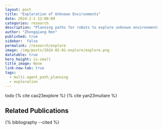 ```yaml
---
layout: post
title: "Exploration of Unknown Environments"
date: 2024-2-1 12:00:00
categories: research
description: "Planning paths for robots to explore unknown environments"
author: "Zhongqiang Ren"
published: true
sidebar:  false
permalink: /research/explore
image: /img/posts/2024-02-01-explore/explore.png
datatable: true
hero_height: is-small
title_image: None
link-new-tab: true
tags:
  - multi-agent_path_planning
  - exploration
---
```



todo
{% cite cao23explore %}
{% cite yan23muitare %}


## Related Publications

{% bibliography --cited %}